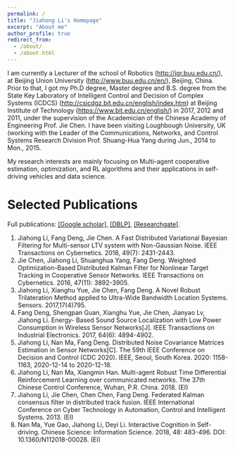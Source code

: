 ```yaml
---
permalink: /
title: "Jiahong Li's Homepage"
excerpt: "About me"
author_profile: true
redirect_from: 
  - /about/
  - /about.html
---
```


I am currently a Lecturer of the school of Robotics (http://jqr.buu.edu.cn/), at Beijing Union University (http://www.buu.edu.cn/en/), Beijing, China. 
Prior to that, I got my Ph.D degree, Master degree and B.S. degree from the State Key Laboratory of Intelligent Control and Decision of Complex Systems (ICDCS) (http://csicdgz.bit.edu.cn/english/index.htm) at Beijing Institute of Technology (https://www.bit.edu.cn/english/) in 2017, 2012 and 2011, under the supervision of the Academician of the Chinese Academy of Engineering Prof. Jie Chen. 
I have been visiting Loughbough University, UK (working with the Leader of the Communications, Networks, and Control Systems Research Division Prof. Shuang-Hua Yang during Jun., 2014 to Mon., 2015.

My research interests are mainly focusing on Multi-agent cooperative estimation, optimization, and RL algorithms and their applications in self-driving vehicles and data science.

Selected Publications
======
Full publications: [[Google scholar]](https://scholar.google.com/citations?user=iQQOZUoAAAAJ&hl=en), [[DBLP]](https://dblp.org/pid/125/2215.html), [[Researchgate]](https://www.researchgate.net/profile/Jiahong-Li-7).
1. Jiahong Li, Fang Deng, Jie Chen. A Fast Distributed Variational Bayesian Filtering for Multi-sensor LTV system with Non-Gaussian Noise. IEEE Transactions on Cybernetics. 2018, 49(7): 2431-2443.
2. Jie Chen, Jiahong Li, Shuanghua Yang, Fang Deng. Weighted Optimization-Based Distributed Kalman Filter for Nonlinear Target Tracking in Cooperative Sensor Networks. IEEE Transactions on Cybernetics. 2016, 47(11): 3892-3905.
3. Jiahong Li, Xianghu Yue, Jie Chen, Fang Deng. A Novel Robust Trilateration Method applied to Ultra-Wide Bandwidth Location Systems. Sensors. 2017,17(4)795.
4. Fang Deng, Shengpan Guan, Xianghu Yue, Jie Chen, Jianyao Lv, Jiahong Li. Energy- Based Sound Source Localization with Low Power Consumption in Wireless Sensor Networks[J]. IEEE Transactions on Industrial Electronics. 2017, 64(6): 4894-4902.
5. Jiahong Li, Nan Ma, Fang Deng. Distributed Noise Covariance Matrices Estimation in Sensor Networks[C]. The 59th IEEE Conference on Decision and Control (CDC 2020). IEEE, Seoul, South Korea. 2020: 1158-1163, 2020-12-14 to 2020-12-18.
6. Jiahong Li, Nan Ma, Xiangmin Han. Multi-agent Robust Time Differential Reinforcement Learning over communicated networks. The 37th Chinese Control Conference, Wuhan, P.R. China. 2018. (EI)
7. Jiahong Li, Jie Chen, Chen Chen, Fang Deng. Federated Kalman consensus filter in distributed track fusion. IEEE International Conference on Cyber Technology in Automation, Control and Intelligent Systems. 2013. (EI)
8. Nan Ma, Yue Gao, Jiahong Li, Deyi Li. Interactive Cognition in Self-driving. Chinese Science: Information Science. 2018, 48: 483-496. DOI: 10.1360/N112018-00028. (EI)
